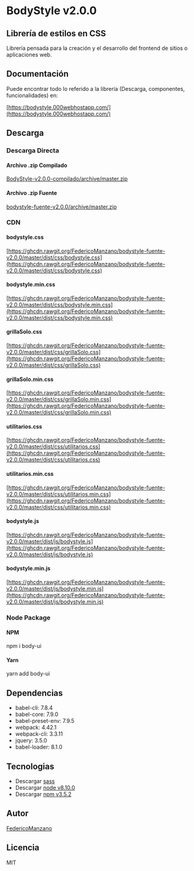 # BodyStyle v2.0.0

## Librería de estilos en CSS

Librería pensada para la creación y el desarrollo del frontend de sitios o aplicaciones
web.

## Documentación

Puede encontrar todo lo referido a la librería (Descarga, componentes, funcionalidades) en: 

[https://bodystyle.000webhostapp.com/](https://bodystyle.000webhostapp.com/)

## Descarga

### Descarga Directa

#### Archivo .zip Compilado

[BodyStyle-v2.0.0-compilado/archive/master.zip](https://github.com/FedericoManzano/BodyStyle-v2.0.0-compilado/archive/master.zip)

#### Archivo .zip Fuente

[bodystyle-fuente-v2.0.0/archive/master.zip](https://github.com/FedericoManzano/bodystyle-fuente-v2.0.0/archive/master.zip)

### CDN

#### bodystyle.css
[https://ghcdn.rawgit.org/FedericoManzano/bodystyle-fuente-v2.0.0/master/dist/css/bodystyle.css](https://ghcdn.rawgit.org/FedericoManzano/bodystyle-fuente-v2.0.0/master/dist/css/bodystyle.css)

#### bodystyle.min.css
[https://ghcdn.rawgit.org/FedericoManzano/bodystyle-fuente-v2.0.0/master/dist/css/bodystyle.min.css](https://ghcdn.rawgit.org/FedericoManzano/bodystyle-fuente-v2.0.0/master/dist/css/bodystyle.min.css)

#### grillaSolo.css
[https://ghcdn.rawgit.org/FedericoManzano/bodystyle-fuente-v2.0.0/master/dist/css/grillaSolo.css](https://ghcdn.rawgit.org/FedericoManzano/bodystyle-fuente-v2.0.0/master/dist/css/grillaSolo.css)

#### grillaSolo.min.css
[https://ghcdn.rawgit.org/FedericoManzano/bodystyle-fuente-v2.0.0/master/dist/css/grillaSolo.min.css](https://ghcdn.rawgit.org/FedericoManzano/bodystyle-fuente-v2.0.0/master/dist/css/grillaSolo.min.css)


#### utilitarios.css
[https://ghcdn.rawgit.org/FedericoManzano/bodystyle-fuente-v2.0.0/master/dist/css/utilitarios.css](https://ghcdn.rawgit.org/FedericoManzano/bodystyle-fuente-v2.0.0/master/dist/css/utilitarios.css)

#### utilitarios.min.css
[https://ghcdn.rawgit.org/FedericoManzano/bodystyle-fuente-v2.0.0/master/dist/css/utilitarios.min.css](https://ghcdn.rawgit.org/FedericoManzano/bodystyle-fuente-v2.0.0/master/dist/css/utilitarios.min.css)


#### bodystyle.js
[https://ghcdn.rawgit.org/FedericoManzano/bodystyle-fuente-v2.0.0/master/dist/js/bodystyle.js](https://ghcdn.rawgit.org/FedericoManzano/bodystyle-fuente-v2.0.0/master/dist/js/bodystyle.js)

#### bodystyle.min.js
[https://ghcdn.rawgit.org/FedericoManzano/bodystyle-fuente-v2.0.0/master/dist/js/bodystyle.min.js](https://ghcdn.rawgit.org/FedericoManzano/bodystyle-fuente-v2.0.0/master/dist/js/bodystyle.min.js)

### Node Package

#### NPM
npm i body-ui

#### Yarn
yarn add body-ui

## Dependencias 

- babel-cli: 7.8.4
- babel-core: 7.9.0
- babel-preset-env: 7.9.5
- webpack: 4.42.1
- webpack-cli: 3.3.11
- jquery: 3.5.0
- babel-loader: 8.1.0

## Tecnologias

- Descargar [sass](https://sass-lang.com/install)
- Descargar [node v8.10.0](https://nodejs.org/es/download/)
- Descargar [npm v3.5.2](https://www.npmjs.com/get-npm)

## Autor

[FedericoManzano](https://github.com/FedericoManzano)

## Licencia

MIT 
